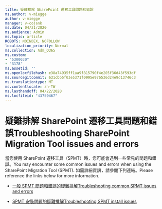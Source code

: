 ```yaml
---
title: 疑難排解 SharePoint 遷移工具問題和錯誤
ms.author: v-miegge
author: v-miegge
manager: v-cojank
ms.date: 04/21/2020
ms.audience: Admin
ms.topic: article
ROBOTS: NOINDEX, NOFOLLOW
localization_priority: Normal
ms.collection: Adm_O365
ms.custom:
- "5300030"
- "3178"
ms.assetid: ''
ms.openlocfilehash: e38a74935ff1aa9f815790f4e205f36d43f593df
ms.sourcegitcommit: 631cbb5f03e5371f0995e976536d24e9d13746c3
ms.translationtype: MT
ms.contentlocale: zh-TW
ms.lasthandoff: 04/22/2020
ms.locfileid: "43759467"
---
```

# <a name="troubleshooting-sharepoint-migration-tool-issues-and-errors"></a><span data-ttu-id="e61eb-102">疑難排解 SharePoint 遷移工具問題和錯誤</span><span class="sxs-lookup"><span data-stu-id="e61eb-102">Troubleshooting SharePoint Migration Tool issues and errors</span></span>

<span data-ttu-id="e61eb-103">當您使用 SharePoint 遷移工具（SPMT）時，您可能會遇到一些常見的問題和錯誤。</span><span class="sxs-lookup"><span data-stu-id="e61eb-103">You may encounter some common issues and errors when using the SharePoint Migration Tool (SPMT).</span></span> <span data-ttu-id="e61eb-104">如需詳細資訊，請參閱下列連結。</span><span class="sxs-lookup"><span data-stu-id="e61eb-104">Please reference the links below for more information.</span></span>

- [<span data-ttu-id="e61eb-105">一般 SPMT 問題和錯誤的疑難排解</span><span class="sxs-lookup"><span data-stu-id="e61eb-105">Troubleshooting common SPMT issues and errors</span></span>](https://docs.microsoft.com/sharepointmigration/troubleshooting-common-spmt-issues)

- [<span data-ttu-id="e61eb-106">SPMT 安裝問題的疑難排解</span><span class="sxs-lookup"><span data-stu-id="e61eb-106">Troubleshooting SPMT install issues</span></span>](https://docs.microsoft.com/sharepointmigration/spmt-install-issues)
